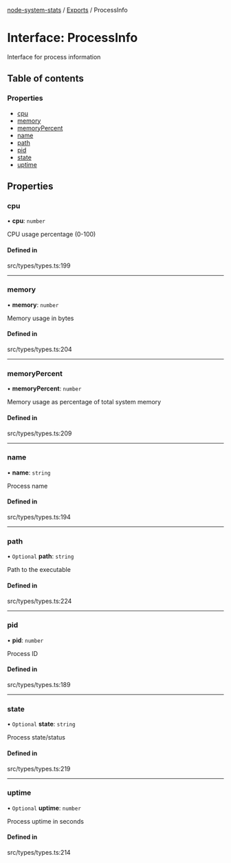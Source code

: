 [node-system-stats](../README.md) / [Exports](../modules.md) / ProcessInfo

# Interface: ProcessInfo

Interface for process information

## Table of contents

### Properties

- [cpu](ProcessInfo.md#cpu)
- [memory](ProcessInfo.md#memory)
- [memoryPercent](ProcessInfo.md#memorypercent)
- [name](ProcessInfo.md#name)
- [path](ProcessInfo.md#path)
- [pid](ProcessInfo.md#pid)
- [state](ProcessInfo.md#state)
- [uptime](ProcessInfo.md#uptime)

## Properties

### cpu

• **cpu**: `number`

CPU usage percentage (0-100)

#### Defined in

src/types/types.ts:199

___

### memory

• **memory**: `number`

Memory usage in bytes

#### Defined in

src/types/types.ts:204

___

### memoryPercent

• **memoryPercent**: `number`

Memory usage as percentage of total system memory

#### Defined in

src/types/types.ts:209

___

### name

• **name**: `string`

Process name

#### Defined in

src/types/types.ts:194

___

### path

• `Optional` **path**: `string`

Path to the executable

#### Defined in

src/types/types.ts:224

___

### pid

• **pid**: `number`

Process ID

#### Defined in

src/types/types.ts:189

___

### state

• `Optional` **state**: `string`

Process state/status

#### Defined in

src/types/types.ts:219

___

### uptime

• `Optional` **uptime**: `number`

Process uptime in seconds

#### Defined in

src/types/types.ts:214
